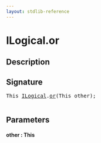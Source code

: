 ```yaml
---
layout: stdlib-reference
---
```


# ILogical\.or

## Description





## Signature 

<pre>
<span class="code_keyword">This</span> <a href="/stdlib-reference/interfaces/ILogical/index" class="code_type">ILogical</a>.<a href="/stdlib-reference/interfaces/ILogical/or">or</a>(<span class="code_keyword">This</span> <span class='code_param'>other</span>);

</pre>

## Parameters

#### other : This

